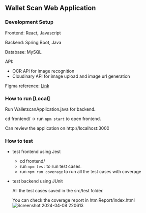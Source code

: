 ## Wallet Scan Web Application 

### Development Setup
Frontend: React, Javascript 

Backend: Spring Boot, Java

Database: MySQL

API: 
+ OCR API for image recognition
+ Cloudinary API for image upload and image url generation

Figma reference: [Link](https://www.figma.com/file/oRBFmCwK1fX05q8CBdxVXx/Wallet-Scan?type=design&node-id=0%3A1&mode=design&t=2X33eunXWXTEsIme-1)

### How to run [Local]
Run WalletscanApplication.java for backend. 

cd frontend/ -> run `npm start` to open frontend. 

Can review the application on http://localhost:3000

### How to test

+ test frontend using Jest
  - cd frontend/
  - run `npm test` to run test cases.
  - run `npm run coverage` to run all the test cases with coverage
+ test backend using JUnit
  
  All the test cases saved in the src/test folder.
  
  You can check the coverage report in htmlReport/index.html
  <img alt="Screenshot 2024-04-08 220613" src="https://github.com/jackiezzz24/WalletScan/assets/99145834/8bea2cd7-40aa-4ffd-9474-07f4fadc278b">
